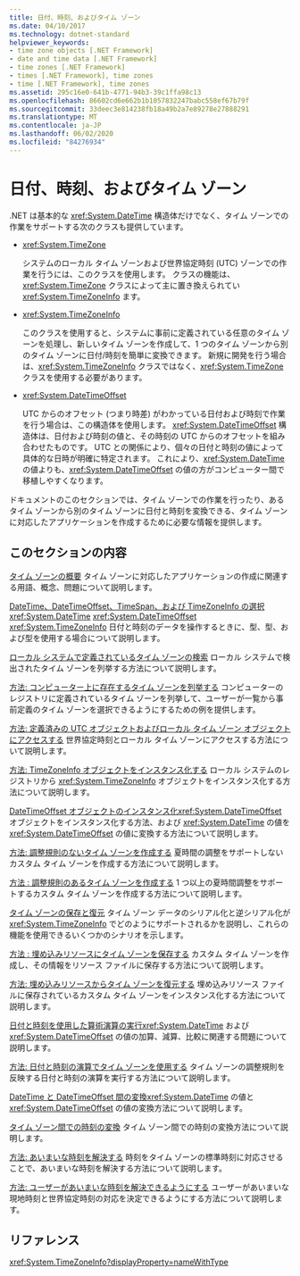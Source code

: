 ```yaml
---
title: 日付、時刻、およびタイム ゾーン
ms.date: 04/10/2017
ms.technology: dotnet-standard
helpviewer_keywords:
- time zone objects [.NET Framework]
- date and time data [.NET Framework]
- time zones [.NET Framework]
- times [.NET Framework], time zones
- time [.NET Framework], time zones
ms.assetid: 295c16e0-641b-4771-94b3-39c1ffa98c13
ms.openlocfilehash: 86602cd6e662b1b1057832247babc558ef67b79f
ms.sourcegitcommit: 33deec3e814238fb18a49b2a7e89278e27888291
ms.translationtype: MT
ms.contentlocale: ja-JP
ms.lasthandoff: 06/02/2020
ms.locfileid: "84276934"
---
```

# <a name="dates-times-and-time-zones"></a>日付、時刻、およびタイム ゾーン

.NET は基本的な <xref:System.DateTime> 構造体だけでなく、タイム ゾーンでの作業をサポートする次のクラスも提供しています。

* <xref:System.TimeZone>

  システムのローカル タイム ゾーンおよび世界協定時刻 (UTC) ゾーンでの作業を行うには、このクラスを使用します。 クラスの機能は、 <xref:System.TimeZone> クラスによって主に置き換えられてい <xref:System.TimeZoneInfo> ます。

* <xref:System.TimeZoneInfo>

  このクラスを使用すると、システムに事前に定義されている任意のタイム ゾーンを処理し、新しいタイム ゾーンを作成して、1 つのタイム ゾーンから別のタイム ゾーンに日付/時刻を簡単に変換できます。 新規に開発を行う場合は、<xref:System.TimeZoneInfo> クラスではなく、<xref:System.TimeZone> クラスを使用する必要があります。

* <xref:System.DateTimeOffset>

  UTC からのオフセット (つまり時差) がわかっている日付および時刻で作業を行う場合は、この構造体を使用します。 <xref:System.DateTimeOffset> 構造体は、日付および時刻の値と、その時刻の UTC からのオフセットを組み合わせたものです。 UTC との関係により、個々の日付と時刻の値によって具体的な日時が明確に特定されます。 これにより、<xref:System.DateTime> の値よりも、<xref:System.DateTimeOffset> の値の方がコンピューター間で移植しやすくなります。

ドキュメントのこのセクションでは、タイム ゾーンでの作業を行ったり、あるタイム ゾーンから別のタイム ゾーンに日付と時刻を変換できる、タイム ゾーンに対応したアプリケーションを作成するために必要な情報を提供します。

## <a name="in-this-section"></a>このセクションの内容

[タイム ゾーンの概要](time-zone-overview.md) タイム ゾーンに対応したアプリケーションの作成に関連する用語、概念、問題について説明します。

[DateTime、DateTimeOffset、TimeSpan、および TimeZoneInfo の選択](choosing-between-datetime.md)<xref:System.DateTime> <xref:System.DateTimeOffset> <xref:System.TimeZoneInfo> 日付と時刻のデータを操作するときに、型、型、および型を使用する場合について説明します。

[ローカル システムで定義されているタイム ゾーンの検索](finding-the-time-zones-on-local-system.md) ローカル システムで検出されたタイム ゾーンを列挙する方法について説明します。

[方法: コンピューター上に存在するタイム ゾーンを列挙する](enumerate-time-zones.md) コンピューターのレジストリに定義されているタイム ゾーンを列挙して、ユーザーが一覧から事前定義のタイム ゾーンを選択できるようにするための例を提供します。

[方法: 定義済みの UTC オブジェクトおよびローカル タイム ゾーン オブジェクトにアクセスする](access-utc-and-local.md) 世界協定時刻とローカル タイム ゾーンにアクセスする方法について説明します。

[方法: TimeZoneInfo オブジェクトをインスタンス化する](instantiate-time-zone-info.md) ローカル システムのレジストリから <xref:System.TimeZoneInfo> オブジェクトをインスタンス化する方法について説明します。

[DateTimeOffset オブジェクトのインスタンス化](instantiating-a-datetimeoffset-object.md)<xref:System.DateTimeOffset> オブジェクトをインスタンス化する方法、および <xref:System.DateTime> の値を <xref:System.DateTimeOffset> の値に変換する方法について説明します。

[方法: 調整規則のないタイム ゾーンを作成する](create-time-zones-without-adjustment-rules.md) 夏時間の調整をサポートしないカスタム タイム ゾーンを作成する方法について説明します。

[方法 : 調整規則のあるタイム ゾーンを作成する](create-time-zones-with-adjustment-rules.md) 1 つ以上の夏時間調整をサポートするカスタム タイム ゾーンを作成する方法について説明します。

[タイム ゾーンの保存と復元](saving-and-restoring-time-zones.md) タイム ゾーン データのシリアル化と逆シリアル化が <xref:System.TimeZoneInfo> でどのようにサポートされるかを説明し、これらの機能を使用できるいくつかのシナリオを示します。

[方法 : 埋め込みリソースにタイム ゾーンを保存する](save-time-zones-to-an-embedded-resource.md) カスタム タイム ゾーンを作成し、その情報をリソース ファイルに保存する方法について説明します。

[方法: 埋め込みリソースからタイム ゾーンを復元する](restore-time-zones-from-an-embedded-resource.md) 埋め込みリソース ファイルに保存されているカスタム タイム ゾーンをインスタンス化する方法について説明します。

[日付と時刻を使用した算術演算の実行](performing-arithmetic-operations.md)<xref:System.DateTime> および <xref:System.DateTimeOffset> の値の加算、減算、比較に関連する問題について説明します。

[方法: 日付と時刻の演算でタイム ゾーンを使用する](use-time-zones-in-arithmetic.md) タイム ゾーンの調整規則を反映する日付と時刻の演算を実行する方法について説明します。

[DateTime と DateTimeOffset 間の変換](converting-between-datetime-and-offset.md)<xref:System.DateTime> の値と <xref:System.DateTimeOffset> の値の変換方法について説明します。

[タイム ゾーン間での時刻の変換](converting-between-time-zones.md) タイム ゾーン間での時刻の変換方法について説明します。

[方法: あいまいな時刻を解決する](resolve-ambiguous-times.md) 時刻をタイム ゾーンの標準時刻に対応させることで、あいまいな時刻を解決する方法について説明します。

[方法: ユーザーがあいまいな時刻を解決できるようにする](let-users-resolve-ambiguous-times.md) ユーザーがあいまいな現地時刻と世界協定時刻の対応を決定できるようにする方法について説明します。

## <a name="reference"></a>リファレンス

<xref:System.TimeZoneInfo?displayProperty=nameWithType>
